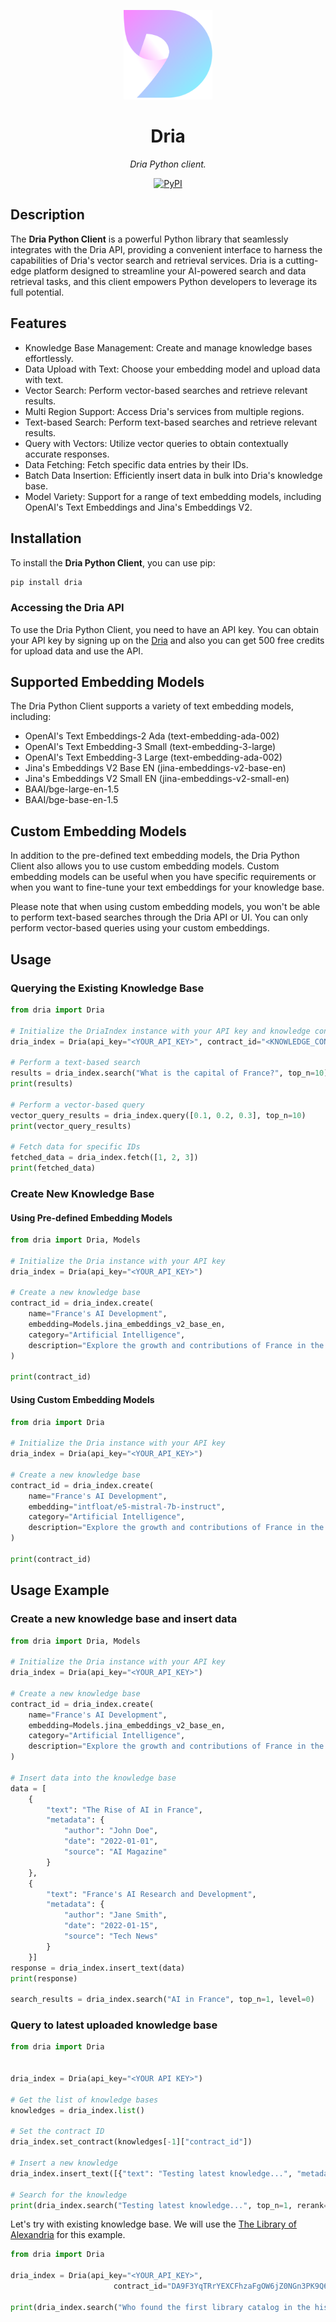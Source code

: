 <p align="center">
  <!-- <img src="logo.svg" alt="logo" width="142"> -->
  <img src="./logo.svg" alt="logo" width="142">
</p>

<p align="center">
  <h1 align="center">
    Dria
  </h1>
  <p align="center">
    <i>Dria Python client.</i>
  </p>
</p>

<p align="center">
    <a href="https://pypi.org/project/dria" target="_blank">
        <img alt="PyPI" src="https://badge.fury.io/py/dria.svg">
    </a>
</p>

## Description
The **Dria Python Client** is a powerful Python library that seamlessly integrates with the Dria API, providing a convenient interface to harness the capabilities of Dria's vector search and retrieval services. Dria is a cutting-edge platform designed to streamline your AI-powered search and data retrieval tasks, and this client empowers Python developers to leverage its full potential.

## Features
- Knowledge Base Management: Create and manage knowledge bases effortlessly.
- Data Upload with Text: Choose your embedding model and upload data with text.
- Vector Search: Perform vector-based searches and retrieve relevant results.
- Multi Region Support: Access Dria's services from multiple regions.
- Text-based Search: Perform text-based searches and retrieve relevant results.
- Query with Vectors: Utilize vector queries to obtain contextually accurate responses.
- Data Fetching: Fetch specific data entries by their IDs.
- Batch Data Insertion: Efficiently insert data in bulk into Dria's knowledge base.
- Model Variety: Support for a range of text embedding models, including OpenAI's Text Embeddings and Jina's Embeddings V2.

## Installation
To install the **Dria Python Client**, you can use pip:

```bash
pip install dria
```

### Accessing the Dria API
To use the Dria Python Client, you need to have an API key. You can obtain your API key by signing up on the [Dria](https://dria.co/) and also you can get 500 free credits for upload data and use the API.

## Supported Embedding Models

The Dria Python Client supports a variety of text embedding models, including:

- OpenAI's Text Embeddings-2 Ada (text-embedding-ada-002)
- OpenAI's Text Embedding-3 Small (text-embedding-3-large)
- OpenAI's Text Embedding-3 Large (text-embedding-ada-002)
- Jina's Embeddings V2 Base EN (jina-embeddings-v2-base-en)
- Jina's Embeddings V2 Small EN (jina-embeddings-v2-small-en)
- BAAI/bge-large-en-1.5
- BAAI/bge-base-en-1.5

## Custom Embedding Models

In addition to the pre-defined text embedding models, the Dria Python Client also allows you to use custom embedding models. Custom embedding models can be useful when you have specific requirements or when you want to fine-tune your text embeddings for your knowledge base.

Please note that when using custom embedding models, you won't be able to perform text-based searches through the Dria API or UI. You can only perform vector-based queries using your custom embeddings.


## Usage
### Querying the Existing Knowledge Base
```python
from dria import Dria

# Initialize the DriaIndex instance with your API key and knowledge contract ID
dria_index = Dria(api_key="<YOUR_API_KEY>", contract_id="<KNOWLEDGE_CONTRACT_ID>")

# Perform a text-based search
results = dria_index.search("What is the capital of France?", top_n=10)
print(results)

# Perform a vector-based query
vector_query_results = dria_index.query([0.1, 0.2, 0.3], top_n=10)
print(vector_query_results)

# Fetch data for specific IDs
fetched_data = dria_index.fetch([1, 2, 3])
print(fetched_data)


```

### Create New Knowledge Base

#### Using Pre-defined Embedding Models
```python
from dria import Dria, Models

# Initialize the Dria instance with your API key
dria_index = Dria(api_key="<YOUR_API_KEY>")

# Create a new knowledge base
contract_id = dria_index.create(
    name="France's AI Development",
    embedding=Models.jina_embeddings_v2_base_en,
    category="Artificial Intelligence",
    description="Explore the growth and contributions of France in the field of Artificial Intelligence."
)

print(contract_id)

```
#### Using Custom Embedding Models
```python
from dria import Dria

# Initialize the Dria instance with your API key
dria_index = Dria(api_key="<YOUR_API_KEY>")

# Create a new knowledge base
contract_id = dria_index.create(
    name="France's AI Development",
    embedding="intfloat/e5-mistral-7b-instruct",
    category="Artificial Intelligence",
    description="Explore the growth and contributions of France in the field of Artificial Intelligence."
)

print(contract_id)

```
## Usage Example

### Create a new knowledge base and insert data
```python
from dria import Dria, Models

# Initialize the Dria instance with your API key
dria_index = Dria(api_key="<YOUR_API_KEY>")

# Create a new knowledge base
contract_id = dria_index.create(
    name="France's AI Development",
    embedding=Models.jina_embeddings_v2_base_en,
    category="Artificial Intelligence",
    description="Explore the growth and contributions of France in the field of Artificial Intelligence."
)

# Insert data into the knowledge base
data = [
    {
        "text": "The Rise of AI in France",
        "metadata": {
            "author": "John Doe",
            "date": "2022-01-01",
            "source": "AI Magazine"
        }
    },
    {
        "text": "France's AI Research and Development",
        "metadata": {
            "author": "Jane Smith",
            "date": "2022-01-15",
            "source": "Tech News"
        }
    }]
response = dria_index.insert_text(data)
print(response)

search_results = dria_index.search("AI in France", top_n=1, level=0)

```
### Query to latest uploaded knowledge base
```python
from dria import Dria


dria_index = Dria(api_key="<YOUR API KEY>")

# Get the list of knowledge bases
knowledges = dria_index.list()

# Set the contract ID
dria_index.set_contract(knowledges[-1]["contract_id"])

# Insert a new knowledge
dria_index.insert_text([{"text": "Testing latest knowledge...", "metadata": {"name": "Test"}}])

# Search for the knowledge
print(dria_index.search("Testing latest knowledge...", top_n=1, rerank=True))
```
Let's try with existing knowledge base. We will use the [The Library of Alexandria](https://dria.co/knowledge/DA9F3YqTRrYEXCFhzaFgOW6jZ0NGn3PK9Q6DjuDHN0E) for this example.
```python
from dria import Dria

dria_index = Dria(api_key="<YOUR_API_KEY>",
                       contract_id="DA9F3YqTRrYEXCFhzaFgOW6jZ0NGn3PK9Q6DjuDHN0E")

print(dria_index.search("Who found the first library catalog in the history?", top_n=10, rerank=True))
```

